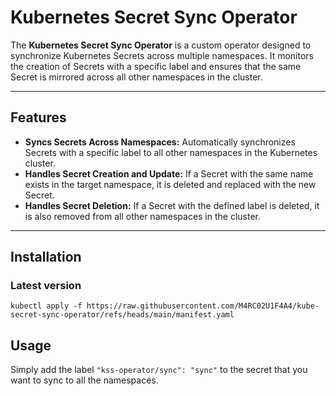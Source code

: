# Kubernetes Secret Sync Operator

The **Kubernetes Secret Sync Operator** is a custom operator designed to synchronize Kubernetes Secrets across multiple namespaces. It monitors the creation of Secrets with a specific label and ensures that the same Secret is mirrored across all other namespaces in the cluster.

---

## Features

- **Syncs Secrets Across Namespaces:** Automatically synchronizes Secrets with a specific label to all other namespaces in the Kubernetes cluster.
- **Handles Secret Creation and Update:** If a Secret with the same name exists in the target namespace, it is deleted and replaced with the new Secret.
- **Handles Secret Deletion:** If a Secret with the defined label is deleted, it is also removed from all other namespaces in the cluster.

---

## Installation

### Latest version
```shell
kubectl apply -f https://raw.githubusercontent.com/M4RC02U1F4A4/kube-secret-sync-operator/refs/heads/main/manifest.yaml
```

## Usage

Simply add the label `"kss-operator/sync": "sync"` to the secret that you want to sync to all the namespaces.